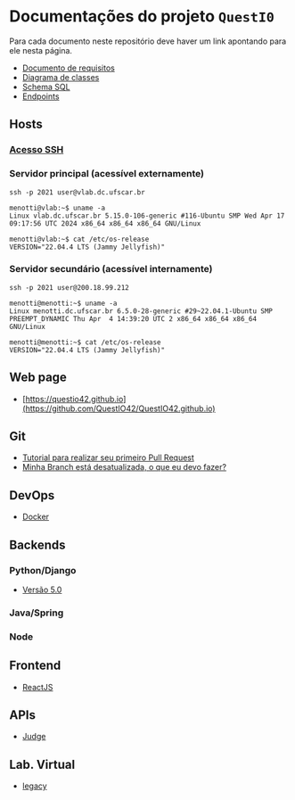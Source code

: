 # Documentações do projeto `QuestI0`

Para cada documento neste repositório deve haver um link apontando para ele nesta página. 

- [Documento de requisitos](https://docs.google.com/document/d/1mrN9p3zhKcqRMqToB9Mj0hIYp-NVSA3TKEJNZaxD_MU/edit)
- [Diagrama de classes](https://lucid.app/lucidchart/f5e6c5eb-463a-4fad-a00e-e6fe9bb9619d/edit?invitationId=inv_e14c10db-b853-4ef4-ab46-31e7446cf394&page=HWEp-vi-RSFO#)
- [Schema SQL](SQL/Schema.md)
- [Endpoints](Endpoints.md)

## Hosts

### [Acesso SSH](DevOps/SSH.md)

### Servidor principal (acessível externamente)

```
ssh -p 2021 user@vlab.dc.ufscar.br 

menotti@vlab:~$ uname -a 
Linux vlab.dc.ufscar.br 5.15.0-106-generic #116-Ubuntu SMP Wed Apr 17 09:17:56 UTC 2024 x86_64 x86_64 x86_64 GNU/Linux

menotti@vlab:~$ cat /etc/os-release 
VERSION="22.04.4 LTS (Jammy Jellyfish)"
```

### Servidor secundário (acessível internamente)

```
ssh -p 2021 user@200.18.99.212 

menotti@menotti:~$ uname -a
Linux menotti.dc.ufscar.br 6.5.0-28-generic #29~22.04.1-Ubuntu SMP PREEMPT_DYNAMIC Thu Apr  4 14:39:20 UTC 2 x86_64 x86_64 x86_64 GNU/Linux

menotti@menotti:~$ cat /etc/os-release 
VERSION="22.04.4 LTS (Jammy Jellyfish)"
```

## Web page 

* [https://questio42.github.io](https://github.com/QuestIO42/QuestIO42.github.io)

## Git

* [Tutorial para realizar seu primeiro Pull Request](https://github.com/PortalLD/Documentacao/blob/main/Versionamento/PR%20-%20Git%20e%20GitHub.md)
* [Minha Branch está desatualizada, o que eu devo fazer?](Versionamento/atualizando%20sua%20branch.md)

## DevOps

* [Docker](https://github.com/QuestIO42/DevOps)

## Backends

### Python/Django

* [Versão 5.0](https://github.com/QuestIO42/App-backend-django)

### Java/Spring

### Node

## Frontend 

* [ReactJS](https://github.com/QuestIO42/App-frontend)

## APIs

* [Judge](https://github.com/QuestIO42/Judge-API)

## Lab. Virtual

* [legacy](https://github.com/QuestIO42/vlab)
